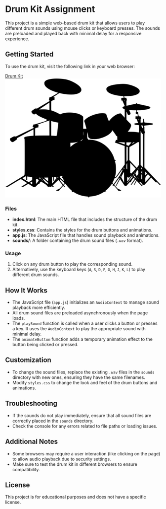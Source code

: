 # Drum Kit Assignment

This project is a simple web-based drum kit that allows users to play different drum sounds using mouse clicks or keyboard presses. The sounds are preloaded and played back with minimal delay for a responsive experience.

## Getting Started

To use the drum kit, visit the following link in your web browser:

[Drum Kit](https://okturan.github.io/patika-bootcamp-frontend-assignments/week5/assignment-2-drumkit/)
[![Drum Kit](./drum.png)](https://okturan.github.io/patika-bootcamp-frontend-assignments/week5/assignment-2-drumkit/)


### Files

- **index.html**: The main HTML file that includes the structure of the drum kit.
- **styles.css**: Contains the styles for the drum buttons and animations.
- **app.js**: The JavaScript file that handles sound playback and animations.
- **sounds/**: A folder containing the drum sound files (`.wav` format).

### Usage

1. Click on any drum button to play the corresponding sound.
2. Alternatively, use the keyboard keys (`A`, `S`, `D`, `F`, `G`, `H`, `J`, `K`, `L`) to play different drum sounds.

## How It Works

- The JavaScript file (`app.js`) initializes an `AudioContext` to manage sound playback more efficiently.
- All drum sound files are preloaded asynchronously when the page loads.
- The `playSound` function is called when a user clicks a button or presses a key. It uses the `AudioContext` to play the appropriate sound with minimal delay.
- The `animateButton` function adds a temporary animation effect to the button being clicked or pressed.

## Customization

- To change the sound files, replace the existing `.wav` files in the `sounds` directory with new ones, ensuring they have the same filenames.
- Modify `styles.css` to change the look and feel of the drum buttons and animations.

## Troubleshooting

- If the sounds do not play immediately, ensure that all sound files are correctly placed in the `sounds` directory.
- Check the console for any errors related to file paths or loading issues.

## Additional Notes

- Some browsers may require a user interaction (like clicking on the page) to allow audio playback due to security settings.
- Make sure to test the drum kit in different browsers to ensure compatibility.

## License

This project is for educational purposes and does not have a specific license.
